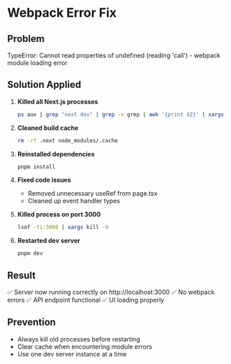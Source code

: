 # Webpack Error Fix

## Problem
TypeError: Cannot read properties of undefined (reading 'call') - webpack module loading error

## Solution Applied

1. **Killed all Next.js processes**
   ```bash
   ps aux | grep "next dev" | grep -v grep | awk '{print $2}' | xargs kill -9
   ```

2. **Cleaned build cache**
   ```bash
   rm -rf .next node_modules/.cache
   ```

3. **Reinstalled dependencies**
   ```bash
   pnpm install
   ```

4. **Fixed code issues**
   - Removed unnecessary useRef from page.tsx
   - Cleaned up event handler types

5. **Killed process on port 3000**
   ```bash
   lsof -ti:3000 | xargs kill -9
   ```

6. **Restarted dev server**
   ```bash
   pnpm dev
   ```

## Result
✅ Server now running correctly on http://localhost:3000
✅ No webpack errors
✅ API endpoint functional
✅ UI loading properly

## Prevention
- Always kill old processes before restarting
- Clear cache when encountering module errors
- Use one dev server instance at a time

